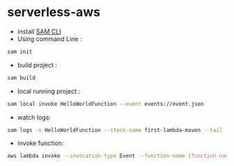 
# serverless-aws

- install <a href="https://docs.aws.amazon.com/serverless-application-model/latest/developerguide/serverless-sam-cli-install-windows.html">SAM CLI</a>
- Using command Line :
```bash
sam init
 ```
- build project : 

```bash 
sam build
```

- local running project :
```bash
sam local invoke HelloWorldFunction --event events://event.json
```

- watch logs:
```bash
sam logs -n HelloWorldFunction --stack-name first-lambda-maven --tail
```

- invoke function:
```bash
aws lambda invoke --invocation-type Event --function-name [function_name] outputfile.txt
```

























